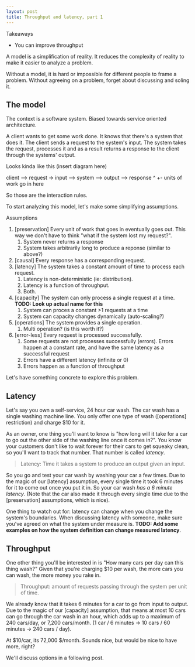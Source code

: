 ```yaml
---
layout: post
title: Throughput and latency, part 1
---
```


Takeaways
- You can improve throughput 

A model is a simplification of reality. It reduces the complexity of reality to make it easier to analyze a problem.

Without a model, it is hard or impossible for different people to frame a problem. Without agreeing on a problem, forget about discussing and soling it.

## The model
The context is a software system. Biased towards service oriented architecture.

A client wants to get some work done. It knows that there's a system that does it.
The client sends a request to the system's input.
The system takes the request, processes it and as a result returns a response to the client through the systems' output.

Looks kinda like this (insert diagram here)

client --> request -> input --> system --> output --> response
       ^
       +- units of work go in here

So those are the interaction rules.

To start analyzing this model, let's make some simplifying assumptions.

Assumptions
1. [preservation] Every unit of work that goes in eventually goes out. This way we don't have to think "what if the system lost my request?". 
    1. System never returns a response
    2. System takes arbitrarily long to produce a reponse (similar to above?)
2. [causal] Every response has a corresponding request.
2. [latency] The system takes a constant amount of time to process each request.
    1. Latency is non-deterministic (ie: distribution).
    2. Latency is a function of throughput.
    3. Both. 
3. [capacity] The system can only process a single request at a time. **TODO: Look up actual name for this**
    1. System can proces a constant >1 requests at a time
    2. System can capacity changes dynamically (auto-scaling?)
4. [operations] The system provides a single operation.
    1. Multi operation? (is this worth it?)
5. [error-less] Every request is processed successfully.
    1. Some requests are not processes successfully (errors). Errors happen at a constant rate, and have the same latency as a successful request
    2. Errors have a different latency (infinite or 0)
    3. Errors happen as a function of throughput

Let's have something concrete to explore this problem.

## Latency
Let's say you own a self-service, 24 hour car wash. The car wash has a single washing machine line. You only offer one type of wash ([operations] restriction) and charge $10 for it.

As an owner, one thing you'll want to know is "how long will it take for a car to go out the other side of the washing line once it comes in?". You know your customers don't like to wait forever for their cars to get squeaky clean, so you'll want to track that number. That number is called _latency_.

> Latency: Time it takes a system to produce an output given an input.

So you go and test your car wash by washing your car a few times. Due to the magic of our [latency] assumption, every single time it took 6 minutes for it to come out once you put it in. So your car wash _has a 6 minute latency_. (Note that the car also made it through every single time due to the [preservation] assumptions, which is nice).

One thing to watch out for: latency can change when you change the system's boundaries. When discussing latency with someone, make sure you've agreed on what the system under measure is. **TODO: Add some examples on how the system definition can change measured latency**.

## Throughput
One other thing you'll be interested in is "How many cars per day can this thing wash?" Given that you're charging $10 per wash, the more cars you can wash, the more money you rake in.

> Throughput: amount of requests passing through the system per unit of time.

We already know that it takes 6 minutes for a car to go from input to output. Due to the magic of our [capacity] assumption, that means at most 10 cars can go through the car wash in an hour, which adds up to a maximum of 240 cars/day, or 7,200 cars/month. (1 car / 6 minutes -> 10 cars / 60 minutes -> 240 cars / day).

At $10/car, its 72,000 $/month. Sounds nice, but would be nice to have more, right?

We'll discuss options in a following post.